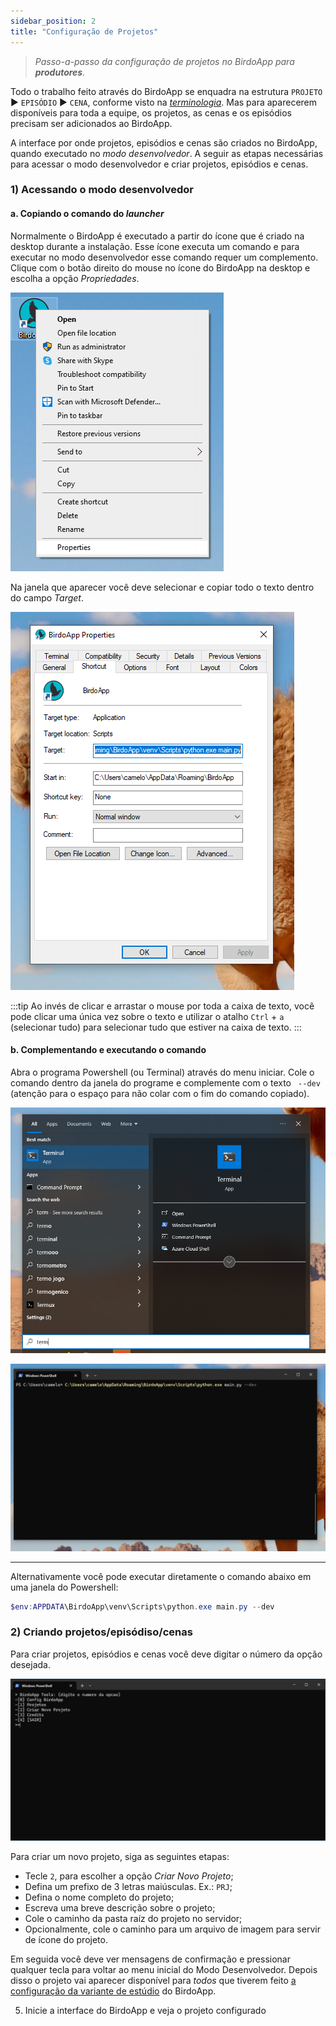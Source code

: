 ```yaml
---  
sidebar_position: 2  
title: "Configuração de Projetos" 
---
```


> _Passo-a-passo da configuração de projetos no BirdoApp para **produtores**._

Todo o trabalho feito através do BirdoApp se enquadra na estrutura `PROJETO` :arrow_forward: `EPISÓDIO` :arrow_forward: `CENA`, conforme visto na [_terminologia_](../../terminologia#projeto). Mas para aparecerem disponíveis para toda a equipe, os projetos, as cenas e os episódios precisam ser adicionados ao BirdoApp.

A interface por onde projetos, episódios e cenas são criados no BirdoApp, quando executado no _modo desenvolvedor_. A seguir as etapas necessárias para acessar o modo desenvolvedor e criar projetos, episódios e cenas.

### 1) Acessando o modo desenvolvedor

#### a. Copiando o comando do _launcher_

Normalmente o BirdoApp é executado a partir do ícone que é criado na desktop durante a instalação. Esse ícone executa um comando e para executar no modo desenvolvedor esse comando requer um complemento. Clique com o botão direito do mouse no ícone do BirdoApp na desktop e escolha a opção _Propriedades_.

![opção Propriedades no menu do ícone do BirdoApp](./configProj00.png)

Na janela que aparecer você deve selecionar e copiar todo o texto dentro do campo _Target_.

![texto no campo Target nas propriedades do atalho](./configProj01.png)

:::tip
Ao invés de clicar e arrastar o mouse por toda a caixa de texto, você pode clicar uma única vez sobre o texto e utilizar o atalho `Ctrl` + `a` (selecionar tudo) para selecionar tudo que estiver na caixa de texto.
:::

#### b. Complementando e executando o comando

Abra o programa Powershell (ou Terminal) através do menu iniciar. Cole o comando dentro da janela do programe e complemente com o texto ` --dev` (atenção para o espaço para não colar com o fim do comando copiado).

![programa Terminal no menu iniciar do Windows 10](./configProj02.png)

![texto no campo Target nas propriedades do atalho](./configProj03.png)

-----

Alternativamente você pode executar diretamente o comando abaixo em uma janela do Powershell:

```powershell
$env:APPDATA\BirdoApp\venv\Scripts\python.exe main.py --dev
```

### 2) Criando projetos/episódiso/cenas

Para criar projetos, episódios e cenas você deve digitar o número da opção desejada.

![texto no campo Target nas propriedades do atalho](./configProj04.png)

Para criar um novo projeto, siga as seguintes etapas:

* Tecle `2`, para escolher a opção _Criar Novo Projeto_;
* Defina um prefixo de 3 letras maiúsculas. Ex.: `PRJ`;
* Defina o nome completo do projeto;
* Escreva uma breve descrição sobre o projeto;
* Cole o caminho da pasta raíz do projeto no servidor;
* Opcionalmente, cole o caminho para um arquivo de imagem para servir de ícone do projeto.
 
Em seguida você deve ver mensagens de confirmação e pressionar qualquer tecla para voltar ao menu inicial do Modo Desenvolvedor. Depois disso o projeto vai aparecer disponível para *todos* que tiverem feito [a configuração da variante de estúdio](./configuracao-inicial) do BirdoApp.

5) Inicie a interface do BirdoApp e veja o projeto configurado